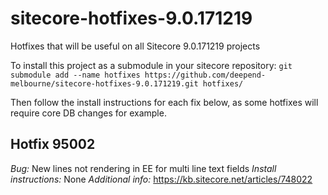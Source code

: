 # sitecore-hotfixes-9.0.171219
Hotfixes that will be useful on all Sitecore 9.0.171219 projects

To install this project as a submodule in your sitecore repository: 
```git submodule add --name hotfixes https://github.com/deepend-melbourne/sitecore-hotfixes-9.0.171219.git hotfixes/```

Then follow the install instructions for each fix below, as some hotfixes will require core DB changes for example.

## Hotfix 95002
*Bug:* New lines not rendering in EE for multi line text fields
*Install instructions:* None
*Additional info:* https://kb.sitecore.net/articles/748022
